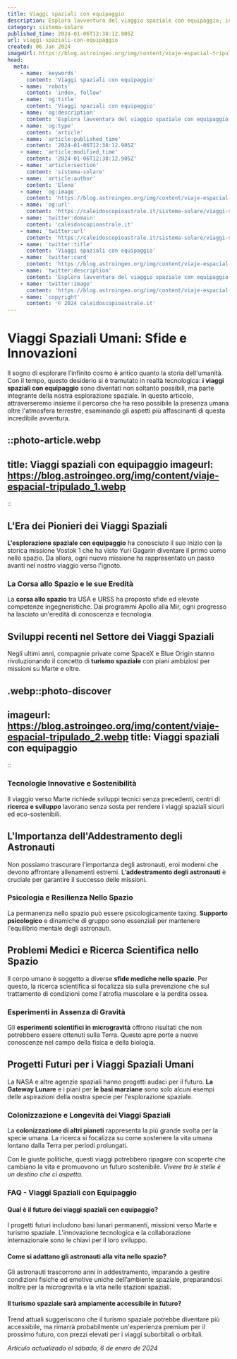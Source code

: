 ```yaml
---
title: Viaggi spaziali con equipaggio
description: Esplora lavventura del viaggio spaziale con equipaggio; innovazioni, sfide e futuro dellesplorazione oltre la Terra.
category: sistema-solare
published_time: 2024-01-06T12:38:12.905Z
url: viaggi-spaziali-con-equipaggio
created: 06 Jan 2024
imageUrl: https://blog.astroingeo.org/img/content/viaje-espacial-tripulado_1.webp
head:
  meta:
    - name: 'keywords'
      content: 'Viaggi spaziali con equipaggio'
    - name: 'robots'
      content: 'index, follow'
    - name: 'og:title'
      content: 'Viaggi spaziali con equipaggio'
    - name: 'og:description'
      content: 'Esplora lavventura del viaggio spaziale con equipaggio; innovazioni, sfide e futuro dellesplorazione oltre la Terra.'
    - name: 'og:type'
      content: 'article'
    - name: 'article:published_time'
      content: '2024-01-06T12:38:12.905Z'
    - name: 'article:modified_time'
      content: '2024-01-06T12:38:12.905Z'
    - name: 'article:section'
      content: 'sistema-solare'
    - name: 'article:author'
      content: 'Elena'
    - name: 'og:image'
      content: 'https://blog.astroingeo.org/img/content/viaje-espacial-tripulado_1.webp'
    - name: 'og:url'
      content: 'https://caleidoscopioastrale.it/sistema-solare/viaggi-spaziali-con-equipaggio'
    - name: 'twitter:domain'
      content: 'caleidoscopioastrale.it'
    - name: 'twitter:url'
      content: 'https://caleidoscopioastrale.it/sistema-solare/viaggi-spaziali-con-equipaggio'
    - name: 'twitter:title'
      content: 'Viaggi spaziali con equipaggio'
    - name: 'twitter:card'
      content: 'https://blog.astroingeo.org/img/content/viaje-espacial-tripulado_1.webp'
    - name: 'twitter:description'
      content: 'Esplora lavventura del viaggio spaziale con equipaggio; innovazioni, sfide e futuro dellesplorazione oltre la Terra.'
    - name: 'twitter:image'
      content: 'https://blog.astroingeo.org/img/content/viaje-espacial-tripulado_1.webp'
    - name: 'copyright'
      content: '© 2024 caleidoscopioastrale.it'
---
```

# Viaggi Spaziali Umani: Sfide e Innovazioni

Il sogno di esplorare l’infinito cosmo è antico quanto la storia dell'umanità. Con il tempo, questo desiderio si è tramutato in realtà tecnologica: **i viaggi spaziali con equipaggio** sono diventati non soltanto possibili, ma parte integrante della nostra esplorazione spaziale. In questo articolo, attraverseremo insieme il percorso che ha reso possibile la presenza umana oltre l'atmosfera terrestre, esaminando gli aspetti più affascinanti di questa incredibile avventura.
 
::photo-article.webp
---
title: Viaggi spaziali con equipaggio
imageurl: https://blog.astroingeo.org/img/content/viaje-espacial-tripulado_1.webp
---
::

## L'Era dei Pionieri dei Viaggi Spaziali
**L'esplorazione spaziale con equipaggio** ha conosciuto il suo inizio con la storica missione Vostok 1 che ha visto Yuri Gagarin diventare il primo uomo nello spazio. Da allora, ogni nuova missione ha rappresentato un passo avanti nel nostro viaggio verso l'ignoto.

### La Corsa allo Spazio e le sue Eredità
La **corsa allo spazio** tra USA e URSS ha proposto sfide ed elevate competenze ingegneristiche. Dai programmi Apollo alla Mir, ogni progresso ha lasciato un'eredità di conoscenza e tecnologia.

## Sviluppi recenti nel Settore dei Viaggi Spaziali
Negli ultimi anni, compagnie private come SpaceX e Blue Origin stanno rivoluzionando il concetto di **turismo spaziale** con piani ambiziosi per missioni su Marte e oltre.

.webp::photo-discover
---
imageurl: https://blog.astroingeo.org/img/content/viaje-espacial-tripulado_2.webp
title: Viaggi spaziali con equipaggio
---
::

### Tecnologie Innovative e Sostenibilità
Il viaggio verso Marte richiede sviluppi tecnici senza precedenti, centri di **ricerca e sviluppo** lavorano senza sosta per rendere i viaggi spaziali sicuri ed eco-sostenibili.

## L'Importanza dell'Addestramento degli Astronauti
Non possiamo trascurare l'importanza degli astronauti, eroi moderni che devono affrontare allenamenti estremi. L'**addestramento degli astronauti** è cruciale per garantire il successo delle missioni.

### Psicologia e Resilienza Nello Spazio
La permanenza nello spazio può essere psicologicamente taxing. **Supporto psicologico** e dinamiche di gruppo sono essenziali per mantenere l'equilibrio mentale degli astronauti.

## Problemi Medici e Ricerca Scientifica nello Spazio
Il corpo umano è soggetto a diverse **sfide mediche nello spazio**. Per questo, la ricerca scientifica si focalizza sia sulla prevenzione che sul trattamento di condizioni come l'atrofia muscolare e la perdita ossea.

### Esperimenti in Assenza di Gravità
Gli **esperimenti scientifici in microgravità** offrono risultati che non potrebbero essere ottenuti sulla Terra. Questo apre porte a nuove conoscenze nel campo della fisica e della biologia.

## Progetti Futuri per i Viaggi Spaziali Umani
La NASA e altre agenzie spaziali hanno progetti audaci per il futuro. **La Gateway Lunare** e i piani per **le basi marziane** sono solo alcuni esempi delle aspirazioni della nostra specie per l'esplorazione spaziale.

### Colonizzazione e Longevità dei Viaggi Spaziali
La **colonizzazione di altri pianeti** rappresenta la più grande svolta per la specie umana. La ricerca si focalizza su come sostenere la vita umana lontano dalla Terra per periodi prolungati.

Con le giuste politiche, questi viaggi potrebbero ripagare con scoperte che cambiano la vita e promuovono un futuro sostenibile. *Vivere tra le stelle è un destino che ci aspetta.*

### __FAQ - Viaggi Spaziali con Equipaggio__

#### Qual è il futuro dei viaggi spaziali con equipaggio?
I progetti futuri includono basi lunari permanenti, missioni verso Marte e turismo spaziale. L'innovazione tecnologica e la collaborazione internazionale sono le chiavi per il loro sviluppo.

#### Come si adattano gli astronauti alla vita nello spazio?
Gli astronauti trascorrono anni in addestramento, imparando a gestire condizioni fisiche ed emotive uniche dell’ambiente spaziale, preparandosi inoltre per la microgravità e la vita nelle stazioni spaziali.

#### Il turismo spaziale sarà ampiamente accessibile in futuro?
Trend attuali suggeriscono che il turismo spaziale potrebbe diventare più accessibile, ma rimarrà probabilmente un'esperienza premium per il prossimo futuro, con prezzi elevati per i viaggi suborbitali o orbitali.

_Artículo actualizado el sábado, 6 de enero de 2024_